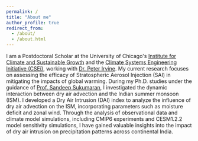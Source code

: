 ```yaml
---
permalink: /
title: "About me"
author_profile: true
redirect_from: 
  - /about/
  - /about.html
---
```


I am a Postdoctoral Scholar at the University of Chicago's [Institute for Climate and Sustainable Growth](https://climate.uchicago.edu) and the [Climate Systems Engineering Initiative (CSEi)](https://climateengineering.uchicago.edu), 
working with [Dr. Peter Irvine](https://pjirvine.github.io//). My current research focuses on assessing the efficacy of Stratospheric Aerosol Injection (SAI) in mitigating the impacts of 
global warming. During my Ph.D. studies under the guidance of [Prof. Sandeep Sukumaran](https://web.iitd.ac.in/~san81/), I investigated the dynamic interaction between dry air advection and 
the Indian summer monsoon (ISM). I developed a Dry Air Intrusion (DAI) index to analyze the influence of dry air advection on the ISM, incorporating parameters 
such as moisture deficit and zonal wind. Through the analysis of observational data and climate model simulations, including CMIP6 experiments and CESM1.2.2 model 
sensitivity simulations, I have gained valuable insights into the impact of dry air intrusion on precipitation patterns across continental India.

